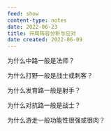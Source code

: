 ```yaml
---
feed: show
content-type: notes
date: 2022-06-23
title: 开局阵容分析与应对
date created: 2022-06-09
---
```

为什么中路一般是法师？

为什么打野一般是战士或刺客？

为什么发育路一般是射手？

为什么对抗路一般是战士？

为什么游走一般功能性很强或很肉？
